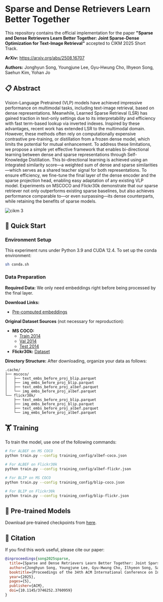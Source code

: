 # Sparse and Dense Retrievers Learn Better Together

This repository contains the official implementation for the paper **"Sparse and Dense Retrievers Learn Better Together: Joint Sparse-Dense Optimization for Text-Image Retrieval"** accepted to CIKM 2025 Short Track.

**ArXiv:** https://arxiv.org/abs/2508.16707

**Authors:** Jonghyun Song, Youngjune Lee, Gyu-Hwung Cho, Ilhyeon Song, Saehun Kim, Yohan Jo



## 📋 Abstract

Vision-Language Pretrained (VLP) models have achieved impressive performance on multimodal tasks, including text-image retrieval, based on dense representations. Meanwhile, Learned Sparse Retrieval (LSR) has gained traction in text-only settings due to its interpretability and efficiency with fast term-based lookup via inverted indexes. Inspired by these advantages, recent work has extended LSR to the multimodal domain. However, these methods often rely on computationally expensive contrastive pre-training, or distillation from a frozen dense model, which limits the potential for mutual enhancement. To address these limitations, we propose a simple yet effective framework that enables bi-directional learning between dense and sparse representations through Self-Knowledge Distillation. This bi-directional learning is achieved using an integrated similarity score—a weighted sum of dense and sparse similarities—which serves as a shared teacher signal for both representations. To ensure efficiency, we fine-tune the final layer of the dense encoder and the sparse projection head, enabling easy adaptation of any existing VLP model. Experiments on MSCOCO and Flickr30k demonstrate that our sparse retriever not only outperforms existing sparse baselines, but also achieves performance comparable to—or even surpassing—its dense counterparts, while retaining the benefits of sparse models.

![cikm 3](https://github.com/user-attachments/assets/fe7c5ee4-f820-417c-9fcb-0e124a4b7629)


## 🚀 Quick Start

### Environment Setup

This experiment runs under Python 3.9 and CUDA 12.4. To set up the conda environment:

```bash
sh conda.sh
```

### Data Preparation

**Required Data:** We only need embeddings right before being processed by the final layer.

**Download Links:**
- [Pre-computed embeddings](https://drive.google.com/file/d/1HyBkfAmfhNvCFgwPIimCkZNrxO__1AnH/view?usp=sharing)

**Original Dataset Sources** (not necessary for reproduction):
- **MS COCO:**
  - [Train 2014](http://images.cocodataset.org/zips/train2014.zip)
  - [Val 2014](http://images.cocodataset.org/zips/val2014.zip)
  - [Test 2014](http://images.cocodataset.org/zips/test2014.zip)
- **Flickr30k:** [Dataset](https://www.kaggle.com/datasets/hsankesara/flickr-image-dataset)

**Directory Structure:**
After downloading, organize your data as follows:
```
.cache/
├── mscoco/
│   ├── text_embs_before_proj_blip.parquet
│   ├── img_embs_before_proj_blip.parquet
│   ├── text_embs_before_proj_albef.parquet
│   └── img_embs_before_proj_albef.parquet
└── flickr30k/
    ├── text_embs_before_proj_blip.parquet
    ├── img_embs_before_proj_blip.parquet
    ├── text_embs_before_proj_albef.parquet
    └── img_embs_before_proj_albef.parquet
```

## 🏋️ Training

To train the model, use one of the following commands:

```bash
# For ALBEF on MS COCO
python train.py --config training_config/albef-coco.json

# For ALBEF on Flickr30k
python train.py --config training_config/albef-flickr.json

# For BLIP on MS COCO
python train.py --config training_config/blip-coco.json

# For BLIP on Flickr30k
python train.py --config training_config/blip-flickr.json
```

## 📁 Pre-trained Models

Download pre-trained checkpoints from [here](https://drive.google.com/drive/folders/1cDKGeZfgzofDroFarFjZ3UzmshtoetBN?usp=sharing).


## 📖 Citation

If you find this work useful, please cite our paper:

```bibtex
@inproceedings{song2025sparse,
  title={Sparse and Dense Retrievers Learn Better Together: Joint Sparse-Dense Optimization for Text-Image Retrieval},
  author={Jonghyun Song, Youngjune Lee, Gyu-Hwung Cho, Ilhyeon Song, Saehun Kim, and Yohan Jo},
  booktitle={Proceedings of the 34th ACM International Conference on Information and Knowledge Management (CIKM '25)},
  year={2025},
  pages={5},
  publisher={ACM},
  doi={10.1145/3746252.3760959}
}
```


